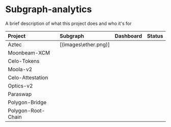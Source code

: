 # Subgraph-analytics

A brief description of what this project does and who it's for

|        Project     | Subgraph     |       Dashboard          |  Status   |
| :----------------- | :----------- | :------------------------|:--------  |
|         Aztec      |[(images\ether.png)]              |                          |           |
|     Moonbeam-XCM   |              |                          |           |
|     Celo-Tokens    |              |                          |           |
|      Moola-v2      |              |                          |           |
|   Celo-Attestation |              |                          |           |
|      Optics-v2     |              |                          |           |
|       Paraswap     |              |                          |           |
|    Polygon-Bridge  |              |                          |           |
| Polygon-Root-Chain |              |                          |           |
